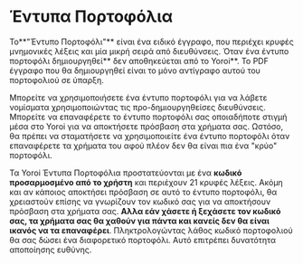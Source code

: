 # Έντυπα Πορτοφόλια

Το**"Έντυπο Πορτοφόλι"** είναι ένα ειδικό έγγραφο, που περιέχει κρυφές μνημονικές λέξεις και μία μικρή σειρά από διευθύνσεις. Όταν ένα έντυπο πορτοφόλι δημιουργηθεί** δεν αποθηκεύεται από το Yoroi**. Το PDF έγγραφο που θα δημιουργηθεί είναι το μόνο αντίγραφο αυτού του πορτοφολιού σε ύπαρξη.

Μπορείτε να χρησιμοποιήσετε ένα έντυπο πορτοφόλι για να λάβετε νομίσματα χρησιμοποιώντας τις προ-δημιουργηθείσες διευθύνσεις. Μπορείτε να επαναφέρετε το έντυπο πορτοφόλι σας οποιαδήποτε στιγμή μέσα στο Yoroi για να αποκτήσετε πρόσβαση στα χρήματα σας. Ωστόσο, θα πρέπει να σταματήσετε να χρησιμοποιείτε ένα έντυπο πορτοφόλι όταν επαναφέρετε τα χρήματα του αφού πλέον δεν θα είναι πια ένα "κρύο" πορτοφόλι.

Τα Yoroi Έντυπα Πορτοφόλια προστατεύονται με ένα **κωδικό προσαρμοσμένο από το χρήστη** και περιέχουν 21 κρυφές λέξεις. Ακόμη και αν κάποιος αποκτήσει πρόσβαση σε αυτό το έντυπο πορτοφόλι, θα χρειαστούν επίσης να γνωρίζουν τον κωδικό σας για να αποκτήσουν πρόσβαση στα χρήματα σας. **Αλλα εάν χάσετε ή ξεχάσετε τον κωδικό σας, τα χρήματα σας θα χαθούν για πάντα και κανείς δεν θα είναι ικανός να τα επαναφέρει**. Πληκτρολογώντας λάθος κωδικό πορτοφολιού θα σας δώσει ένα διαφορετικό πορτοφόλι. Αυτό επιτρέπει δυνατότητα αποποίησης ευθύνης.